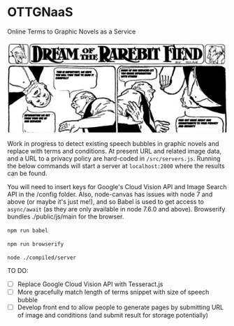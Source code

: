 # OTTGNaaS
Online Terms to Graphic Novels as a Service

![example](/demo.PNG)

Work in progress to detect existing speech bubbles in graphic novels and replace with terms and conditions. At present URL and related image data, and a URL to a privacy policy are hard-coded in `/src/servers.js`. Running the below commands will start a server at `localhost:2000` where the results can be found.

You will need to insert keys for Google's Cloud Vision API and Image Search API in the /config folder. Also, node-canvas has issues with node 7 and above (or maybe it's just me!), and so Babel is used to get access to `async/await` (as they are only available in node 7.6.0 and above). Browserify bundles ./public/js/main for the browser.

`npm run babel`

`npm run browserify`

`node ./compiled/server`

TO DO:

- [ ] Replace Google Cloud Vision API with Tesseract.js
- [ ] More gracefully match length of terms snippet with size of speech bubble
- [ ] Develop front end to allow people to generate pages by submitting URL of image and conditions (and submit result for storage potentially)
